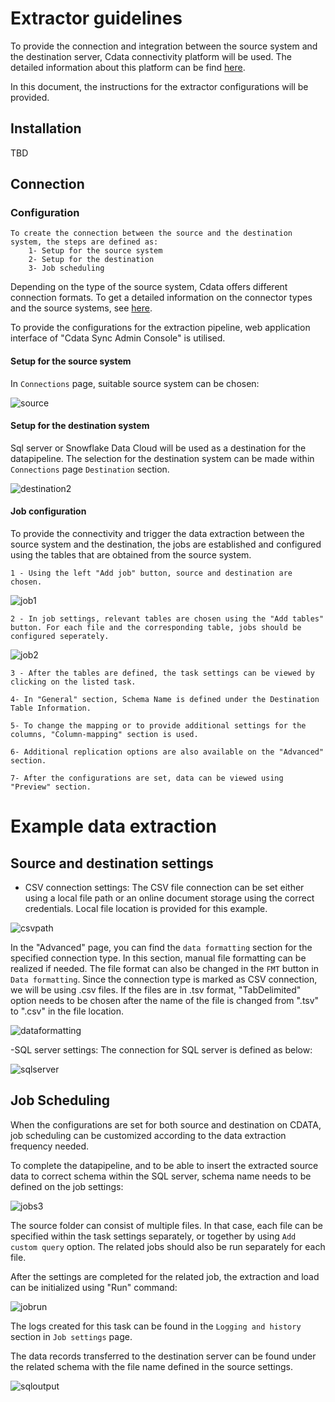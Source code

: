 # Extractor guidelines

To provide the connection and integration between the source system and the destination server, Cdata connectivity platform will be used. The detailed information about this platform can be find [here](https://www.cdata.com/solutions/connectivity/).

In this document, the instructions for the extractor configurations will be provided.

## Installation

TBD

## Connection

### Configuration

    To create the connection between the source and the destination system, the steps are defined as:
        1- Setup for the source system
        2- Setup for the destination
        3- Job scheduling

Depending on the type of the source system, Cdata offers different connection formats. To get a detailed information on the connector types and the source systems, see [here](https://www.cdata.com/drivers/).

To provide the configurations for the extraction pipeline, web application interface of "Cdata Sync Admin Console" is utilised.

#### Setup for the source system

In `Connections` page, suitable source system can be chosen:

![source](images/source.png)

#### Setup for the destination system

Sql server or Snowflake Data Cloud will be used as a destination for the datapipeline. The selection for the destination system can be made within `Connections` page `Destination` section.

![destination2](images/destination2.png)

#### Job configuration

To provide the connectivity and trigger the data extraction between the source system and the destination, the jobs are established and configured using the tables that are obtained from the source system.

    1 - Using the left "Add job" button, source and destination are chosen.
![job1](images/jobs1.png)

    2 - In job settings, relevant tables are chosen using the "Add tables" button. For each file and the corresponding table, jobs should be configured seperately.
![job2](images/jobs2.png)

    3 - After the tables are defined, the task settings can be viewed by clicking on the listed task.

    4- In "General" section, Schema Name is defined under the Destination Table Information.

    5- To change the mapping or to provide additional settings for the columns, "Column-mapping" section is used.

    6- Additional replication options are also available on the "Advanced" section.
    
    7- After the configurations are set, data can be viewed using "Preview" section.

# Example data extraction 

## Source and destination settings

- CSV connection settings:
The CSV file connection can be set either using a local file path or an online document storage using the correct credentials. Local file location is provided for this example.

![csvpath](images/csvfile.png)

In the "Advanced" page, you can find the `data formatting` section for the specified connection type. In this section, manual file formatting can be realized if needed. The file format can also be changed in the `FMT` button in `Data formatting`. Since the connection type is marked as CSV connection, we will be using .csv files. If the files are in .tsv format, "TabDelimited" option needs to be chosen after the name of the file is changed from ".tsv" to ".csv" in the file location.

![dataformatting](images/dataform.png)

-SQL server settings:
The connection for SQL server is defined as below:

![sqlserver](images/sqlconnection.png)

## Job Scheduling

When the configurations are set for both source and destination on CDATA, job scheduling can be customized according to the data extraction frequency needed.

To complete the datapipeline, and to be able to insert the extracted source data to correct schema within the SQL server, schema name needs to be defined on the job settings:

![jobs3](images/jobs3.png)

The source folder can consist of multiple files. In that case, each file can be specified within the task settings separately, or together by using `Add custom query` option. The related jobs should also be run separately for each file.

After the settings are completed for the related job, the extraction and load can be initialized using "Run" command:

![jobrun](images/jobrun.png)

The logs created for this task can be found in the `Logging and history` section in `Job settings` page.

The data records transferred to the destination server can be found under the related schema with the file name defined in the source settings.

![sqloutput](images/sqlserveroutput.png)
